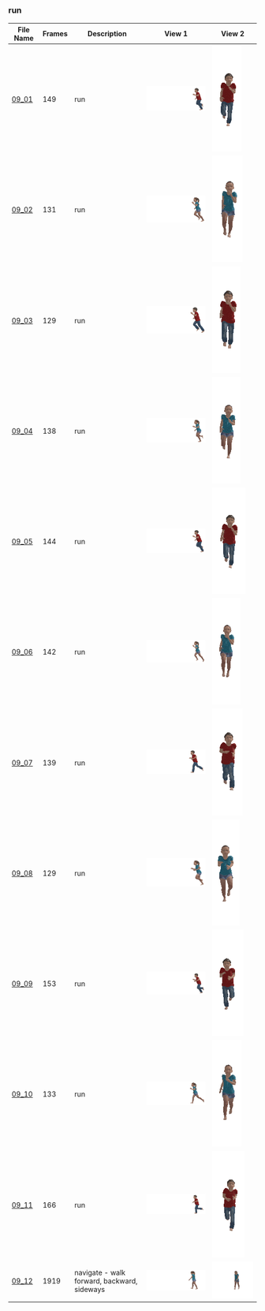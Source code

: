 ### run
|File Name|Frames|Description|View 1|View 2|
|-|-|-|-|-|
|[09_01](https://github.com/Shriinivas/cmubvh/raw/main/Sequence-001-009/09/Data/09_01.zip)|149|run|<img src="https://github.com/Shriinivas/cmubvhgifs/blob/main/Sequence-001-009/09/09_01_0.gif"/>|<img src="https://github.com/Shriinivas/cmubvhgifs/blob/main/Sequence-001-009/09/09_01_1.gif"/>|
|[09_02](https://github.com/Shriinivas/cmubvh/raw/main/Sequence-001-009/09/Data/09_02.zip)|131|run|<img src="https://github.com/Shriinivas/cmubvhgifs/blob/main/Sequence-001-009/09/09_02_0.gif"/>|<img src="https://github.com/Shriinivas/cmubvhgifs/blob/main/Sequence-001-009/09/09_02_1.gif"/>|
|[09_03](https://github.com/Shriinivas/cmubvh/raw/main/Sequence-001-009/09/Data/09_03.zip)|129|run|<img src="https://github.com/Shriinivas/cmubvhgifs/blob/main/Sequence-001-009/09/09_03_0.gif"/>|<img src="https://github.com/Shriinivas/cmubvhgifs/blob/main/Sequence-001-009/09/09_03_1.gif"/>|
|[09_04](https://github.com/Shriinivas/cmubvh/raw/main/Sequence-001-009/09/Data/09_04.zip)|138|run|<img src="https://github.com/Shriinivas/cmubvhgifs/blob/main/Sequence-001-009/09/09_04_0.gif"/>|<img src="https://github.com/Shriinivas/cmubvhgifs/blob/main/Sequence-001-009/09/09_04_1.gif"/>|
|[09_05](https://github.com/Shriinivas/cmubvh/raw/main/Sequence-001-009/09/Data/09_05.zip)|144|run|<img src="https://github.com/Shriinivas/cmubvhgifs/blob/main/Sequence-001-009/09/09_05_0.gif"/>|<img src="https://github.com/Shriinivas/cmubvhgifs/blob/main/Sequence-001-009/09/09_05_1.gif"/>|
|[09_06](https://github.com/Shriinivas/cmubvh/raw/main/Sequence-001-009/09/Data/09_06.zip)|142|run|<img src="https://github.com/Shriinivas/cmubvhgifs/blob/main/Sequence-001-009/09/09_06_0.gif"/>|<img src="https://github.com/Shriinivas/cmubvhgifs/blob/main/Sequence-001-009/09/09_06_1.gif"/>|
|[09_07](https://github.com/Shriinivas/cmubvh/raw/main/Sequence-001-009/09/Data/09_07.zip)|139|run|<img src="https://github.com/Shriinivas/cmubvhgifs/blob/main/Sequence-001-009/09/09_07_0.gif"/>|<img src="https://github.com/Shriinivas/cmubvhgifs/blob/main/Sequence-001-009/09/09_07_1.gif"/>|
|[09_08](https://github.com/Shriinivas/cmubvh/raw/main/Sequence-001-009/09/Data/09_08.zip)|129|run|<img src="https://github.com/Shriinivas/cmubvhgifs/blob/main/Sequence-001-009/09/09_08_0.gif"/>|<img src="https://github.com/Shriinivas/cmubvhgifs/blob/main/Sequence-001-009/09/09_08_1.gif"/>|
|[09_09](https://github.com/Shriinivas/cmubvh/raw/main/Sequence-001-009/09/Data/09_09.zip)|153|run|<img src="https://github.com/Shriinivas/cmubvhgifs/blob/main/Sequence-001-009/09/09_09_0.gif"/>|<img src="https://github.com/Shriinivas/cmubvhgifs/blob/main/Sequence-001-009/09/09_09_1.gif"/>|
|[09_10](https://github.com/Shriinivas/cmubvh/raw/main/Sequence-001-009/09/Data/09_10.zip)|133|run|<img src="https://github.com/Shriinivas/cmubvhgifs/blob/main/Sequence-001-009/09/09_10_0.gif"/>|<img src="https://github.com/Shriinivas/cmubvhgifs/blob/main/Sequence-001-009/09/09_10_1.gif"/>|
|[09_11](https://github.com/Shriinivas/cmubvh/raw/main/Sequence-001-009/09/Data/09_11.zip)|166|run|<img src="https://github.com/Shriinivas/cmubvhgifs/blob/main/Sequence-001-009/09/09_11_0.gif"/>|<img src="https://github.com/Shriinivas/cmubvhgifs/blob/main/Sequence-001-009/09/09_11_1.gif"/>|
|[09_12](https://github.com/Shriinivas/cmubvh/raw/main/Sequence-001-009/09/Data/09_12.zip)|1919|navigate - walk forward, backward, sideways|<img src="https://github.com/Shriinivas/cmubvhgifs/blob/main/Sequence-001-009/09/09_12_0.gif"/>|<img src="https://github.com/Shriinivas/cmubvhgifs/blob/main/Sequence-001-009/09/09_12_1.gif"/>|
